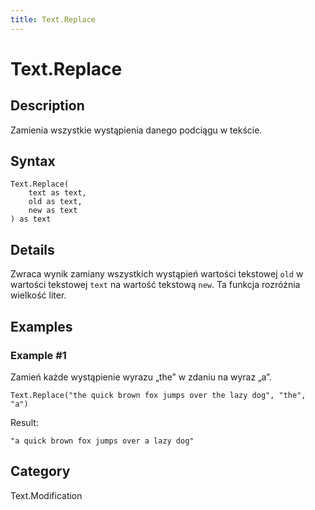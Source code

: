 ```yaml
---
title: Text.Replace
---
```


# Text.Replace


## Description

Zamienia wszystkie wystąpienia danego podciągu w tekście.


## Syntax

```powerquery
Text.Replace(
    text as text,
    old as text,
    new as text
) as text
```


## Details

Zwraca wynik zamiany wszystkich wystąpień wartości tekstowej <code>old</code> w wartości tekstowej <code>text</code> na wartość tekstową <code>new</code>. Ta funkcja rozróżnia wielkość liter.


## Examples

### Example #1 
Zamień każde wystąpienie wyrazu „the” w zdaniu na wyraz „a”.
```powerquery
Text.Replace("the quick brown fox jumps over the lazy dog", "the", "a")
```

Result: 
```powerquery
"a quick brown fox jumps over a lazy dog"
```




## Category
Text.Modification
